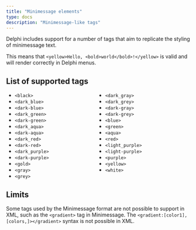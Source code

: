 ```yaml
---
title: "Minimessage elements"
type: docs
description: "Minimessage-like tags"
---
```

Delphi includes support for a number of tags that aim to replicate the
styling of minimessage text.
  
This means that `<yellow>Hello, <bold>world</bold>!</yellow>` is valid and will 
render correctly in Delphi menus.

## List of supported tags
<ul style="columns: 2">
  <li><code>&lt;black&gt;</code></li>
  <li><code>&lt;dark_blue&gt;</code></li>
  <li><code>&lt;dark-blue&gt;</code></li>
  <li><code>&lt;dark_green&gt;</code></li>
  <li><code>&lt;dark-green&gt;</code></li>
  <li><code>&lt;dark_aqua&gt;</code></li>
  <li><code>&lt;dark-aqua&gt;</code></li>
  <li><code>&lt;dark_red&gt;</code></li>
  <li><code>&lt;dark-red&gt;</code></li>
  <li><code>&lt;dark_purple&gt;</code></li>
  <li><code>&lt;dark-purple&gt;</code></li>
  <li><code>&lt;gold&gt;</code></li>
  <li><code>&lt;gray&gt;</code></li>
  <li><code>&lt;grey&gt;</code></li>
  <li><code>&lt;dark_gray&gt;</code></li>
  <li><code>&lt;dark_grey&gt;</code></li>
  <li><code>&lt;dark-gray&gt;</code></li>
  <li><code>&lt;dark-grey&gt;</code></li>
  <li><code>&lt;blue&gt;</code></li>
  <li><code>&lt;green&gt;</code></li>
  <li><code>&lt;aqua&gt;</code></li>
  <li><code>&lt;red&gt;</code></li>
  <li><code>&lt;light_purple&gt;</code></li>
  <li><code>&lt;light-purple&gt;</code></li>
  <li><code>&lt;purple&gt;</code></li>
  <li><code>&lt;yellow&gt;</code></li>
  <li><code>&lt;white&gt;</code></li>
</ul>

## Limits
Some tags used by the Minimessage format are not possible to support in XML,
such as the `<gradient>` tag in Minimessage. The 
`<gradient:[color1],[colors,]></gradient>` syntax is not possible in XML.